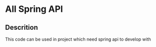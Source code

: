 # All Spring API

## Descrition

This code can be used in project which need spring api to develop with